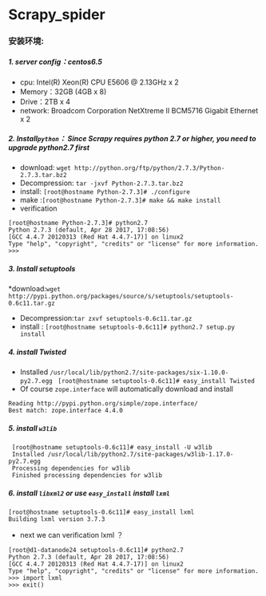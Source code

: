 # Scrapy_spider

### 安装环境:
 
##### 1. server config：centos6.5

*  cpu: Intel(R) Xeon(R) CPU E5606 @ 2.13GHz x 2       
*  Memory：32GB (4GB x 8)          
*  Drive：2TB x 4          
*  network: Broadcom Corporation NetXtreme II BCM5716 Gigabit Ethernet x 2
##### 2.  Install`python`： Since Scrapy requires python 2.7 or higher, you need to upgrade python2.7 first
* download: `wget http://python.org/ftp/python/2.7.3/Python-2.7.3.tar.bz2`
* Decompression: `tar -jxvf Python-2.7.3.tar.bz2`
* install: `[root@hostname Python-2.7.3]# ./configure`
* make :`[root@hostname Python-2.7.3]# make && make install`
* verification
```
[root@hostname Python-2.7.3]# python2.7     
Python 2.7.3 (default, Apr 28 2017, 17:08:56)      
[GCC 4.4.7 20120313 (Red Hat 4.4.7-17)] on linux2      
Type "help", "copyright", "credits" or "license" for more information.      
>>>
```  
#####   3. Install setuptools
   
*download:`wget http://pypi.python.org/packages/source/s/setuptools/setuptools-0.6c11.tar.gz`    
* Decompression:`tar zxvf setuptools-0.6c11.tar.gz`
* install : `[root@hostname setuptools-0.6c11]# python2.7 setup.py install`

#####   4. install Twisted   
* Installed `/usr/local/lib/python2.7/site-packages/six-1.10.0-py2.7.egg `
`[root@hostname setuptools-0.6c11]# easy_install Twisted`
* Of course `zope.interface` will automatically download and install
```
Reading http://pypi.python.org/simple/zope.interface/
Best match: zope.interface 4.4.0
```  
#####   5.  install `w3lib`
```       
 [root@hostname setuptools-0.6c11]# easy_install -U w3lib 
 Installed /usr/local/lib/python2.7/site-packages/w3lib-1.17.0-py2.7.egg
 Processing dependencies for w3lib
 Finished processing dependencies for w3lib
```    
#####  6. install `libxml2` or use `easy_install` install `lxml`
``` 
[root@hostname setuptools-0.6c11]# easy_install lxml
Building lxml version 3.7.3
```
* next we can verification lxml ？
```
[root@d1-datanode24 setuptools-0.6c11]# python2.7
Python 2.7.3 (default, Apr 28 2017, 17:08:56)
[GCC 4.4.7 20120313 (Red Hat 4.4.7-17)] on linux2
Type "help", "copyright", "credits" or "license" for more information.
>>> import lxml
>>> exit()
```




    




     

                                        
  
  
